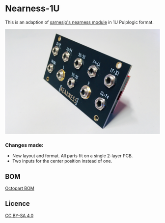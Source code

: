# Nearness-1U

This is an adaption of [sarnesjo's nearness module](https://github.com/sarnesjo/nearness) in 1U Pulplogic format.

![IMAGE](https://github.com/sonoCircuits/Nearness-1U/blob/master/NEARNESS%201U%20IMAGES/IMG_2419.jpg)

### Changes made:

- New layout and format. All parts fit on a single 2-layer PCB.
- Two inputs for the center position instead of one.

## BOM

[Octopart BOM](https://octopart.com/bom-tool/OzYDJwBg)

## Licence

[CC BY-SA 4.0](http://creativecommons.org/licenses/by-sa/4.0/)
